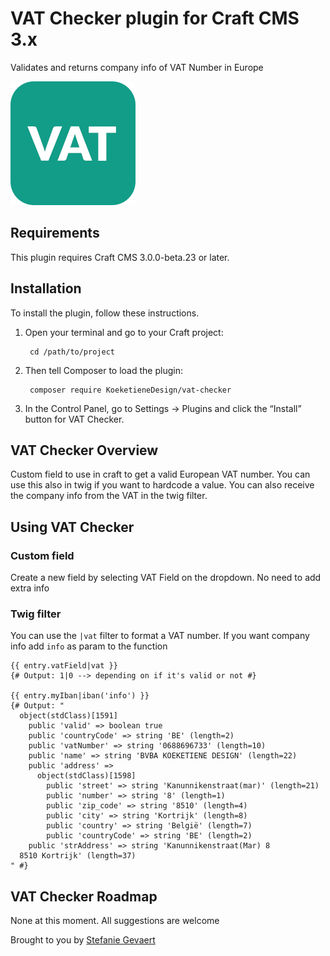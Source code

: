 # VAT Checker plugin for Craft CMS 3.x

Validates and returns company info of VAT Number in Europe

![Screenshot](resources/img/plugin-logo.png)

## Requirements

This plugin requires Craft CMS 3.0.0-beta.23 or later.

## Installation

To install the plugin, follow these instructions.

1. Open your terminal and go to your Craft project:

        cd /path/to/project

2. Then tell Composer to load the plugin:

        composer require KoeketieneDesign/vat-checker

3. In the Control Panel, go to Settings → Plugins and click the “Install” button for VAT Checker.

## VAT Checker Overview

Custom field to use in craft to get a valid European VAT number. You can use this also in twig if you want to hardcode a value. You can also receive the company info from the VAT in the twig filter.

## Using VAT Checker

### Custom field

Create a new field by selecting VAT Field on the dropdown. No need to add extra info

### Twig filter

You can use the `|vat` filter to format a VAT number. If you want company info add `info` as param to the function

```twig
{{ entry.vatField|vat }}
{# Output: 1|0 --> depending on if it's valid or not #}

{{ entry.myIban|iban('info') }}
{# Output: "
  object(stdClass)[1591]
    public 'valid' => boolean true
    public 'countryCode' => string 'BE' (length=2)
    public 'vatNumber' => string '0688696733' (length=10)
    public 'name' => string 'BVBA KOEKETIENE DESIGN' (length=22)
    public 'address' =>
      object(stdClass)[1598]
        public 'street' => string 'Kanunnikenstraat(mar)' (length=21)
        public 'number' => string '8' (length=1)
        public 'zip_code' => string '8510' (length=4)
        public 'city' => string 'Kortrijk' (length=8)
        public 'country' => string 'België' (length=7)
        public 'countryCode' => string 'BE' (length=2)
    public 'strAddress' => string 'Kanunnikenstraat(Mar) 8
  8510 Kortrijk' (length=37)
" #}
```

## VAT Checker Roadmap

None at this moment. All suggestions are welcome

Brought to you by [Stefanie Gevaert](https://koeketienedesign.be/)
